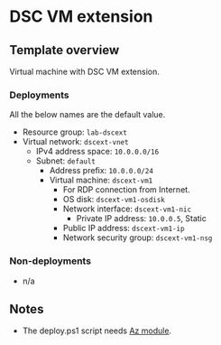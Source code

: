 # DSC VM extension

## Template overview

Virtual machine with DSC VM extension.

### Deployments

All the below names are the default value.

- Resource group: `lab-dscext`
- Virtual network: `dscext-vnet`
    - IPv4 address space: `10.0.0.0/16`
    - Subnet: `default`
        - Address prefix: `10.0.0.0/24`
        - Virtual machine: `dscext-vm1`
            - For RDP connection from Internet.
            - OS disk: `dscext-vm1-osdisk`
            - Network interface: `dscext-vm1-nic`
                - Private IP address: `10.0.0.5`, Static
            - Public IP address: `dscext-vm1-ip`
            - Network security group: `dscext-vm1-nsg`

### Non-deployments

- n/a

## Notes

- The deploy.ps1 script needs [Az module](https://www.powershellgallery.com/packages/Az/).
